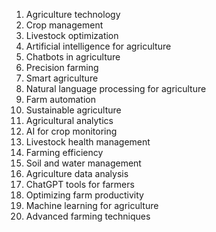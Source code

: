 1. Agriculture technology
2. Crop management
3. Livestock optimization
4. Artificial intelligence for agriculture
5. Chatbots in agriculture
6. Precision farming
7. Smart agriculture
8. Natural language processing for agriculture
9. Farm automation
10. Sustainable agriculture
11. Agricultural analytics
12. AI for crop monitoring
13. Livestock health management
14. Farming efficiency
15. Soil and water management
16. Agriculture data analysis
17. ChatGPT tools for farmers
18. Optimizing farm productivity
19. Machine learning for agriculture
20. Advanced farming techniques
